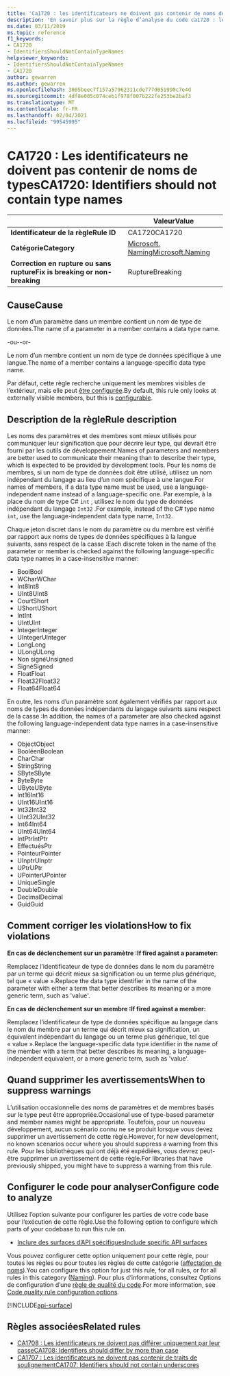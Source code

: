 ```yaml
---
title: 'Ca1720 : les identificateurs ne doivent pas contenir de noms de types (analyse du code)'
description: 'En savoir plus sur la règle d’analyse du code ca1720 : les identificateurs ne doivent pas contenir de noms de types'
ms.date: 03/11/2019
ms.topic: reference
f1_keywords:
- CA1720
- IdentifiersShouldNotContainTypeNames
helpviewer_keywords:
- IdentifiersShouldNotContainTypeNames
- CA1720
author: gewarren
ms.author: gewarren
ms.openlocfilehash: 3005beec7f157a57962311cde777d051990c7e4d
ms.sourcegitcommit: 4df8e005c074ceb1f978f007b222fe253be2baf3
ms.translationtype: MT
ms.contentlocale: fr-FR
ms.lasthandoff: 02/04/2021
ms.locfileid: "99545995"
---
```

# <a name="ca1720-identifiers-should-not-contain-type-names"></a><span data-ttu-id="53a4d-103">CA1720 : Les identificateurs ne doivent pas contenir de noms de types</span><span class="sxs-lookup"><span data-stu-id="53a4d-103">CA1720: Identifiers should not contain type names</span></span>

| | <span data-ttu-id="53a4d-104">Valeur</span><span class="sxs-lookup"><span data-stu-id="53a4d-104">Value</span></span> |
|-|-|
| <span data-ttu-id="53a4d-105">**Identificateur de la règle**</span><span class="sxs-lookup"><span data-stu-id="53a4d-105">**Rule ID**</span></span> |<span data-ttu-id="53a4d-106">CA1720</span><span class="sxs-lookup"><span data-stu-id="53a4d-106">CA1720</span></span>|
| <span data-ttu-id="53a4d-107">**Catégorie**</span><span class="sxs-lookup"><span data-stu-id="53a4d-107">**Category**</span></span> |[<span data-ttu-id="53a4d-108">Microsoft. Naming</span><span class="sxs-lookup"><span data-stu-id="53a4d-108">Microsoft.Naming</span></span>](naming-warnings.md)|
| <span data-ttu-id="53a4d-109">**Correction en rupture ou sans rupture**</span><span class="sxs-lookup"><span data-stu-id="53a4d-109">**Fix is breaking or non-breaking**</span></span> |<span data-ttu-id="53a4d-110">Rupture</span><span class="sxs-lookup"><span data-stu-id="53a4d-110">Breaking</span></span>|

## <a name="cause"></a><span data-ttu-id="53a4d-111">Cause</span><span class="sxs-lookup"><span data-stu-id="53a4d-111">Cause</span></span>

<span data-ttu-id="53a4d-112">Le nom d’un paramètre dans un membre contient un nom de type de données.</span><span class="sxs-lookup"><span data-stu-id="53a4d-112">The name of a parameter in a member contains a data type name.</span></span>

<span data-ttu-id="53a4d-113">-ou-</span><span class="sxs-lookup"><span data-stu-id="53a4d-113">-or-</span></span>

<span data-ttu-id="53a4d-114">Le nom d’un membre contient un nom de type de données spécifique à une langue.</span><span class="sxs-lookup"><span data-stu-id="53a4d-114">The name of a member contains a language-specific data type name.</span></span>

<span data-ttu-id="53a4d-115">Par défaut, cette règle recherche uniquement les membres visibles de l’extérieur, mais elle peut [être configurée](#configure-code-to-analyze).</span><span class="sxs-lookup"><span data-stu-id="53a4d-115">By default, this rule only looks at externally visible members, but this is [configurable](#configure-code-to-analyze).</span></span>

## <a name="rule-description"></a><span data-ttu-id="53a4d-116">Description de la règle</span><span class="sxs-lookup"><span data-stu-id="53a4d-116">Rule description</span></span>

<span data-ttu-id="53a4d-117">Les noms des paramètres et des membres sont mieux utilisés pour communiquer leur signification que pour décrire leur type, qui devrait être fourni par les outils de développement.</span><span class="sxs-lookup"><span data-stu-id="53a4d-117">Names of parameters and members are better used to communicate their meaning than to describe their type, which is expected to be provided by development tools.</span></span> <span data-ttu-id="53a4d-118">Pour les noms de membres, si un nom de type de données doit être utilisé, utilisez un nom indépendant du langage au lieu d’un nom spécifique à une langue.</span><span class="sxs-lookup"><span data-stu-id="53a4d-118">For names of members, if a data type name must be used, use a language-independent name instead of a language-specific one.</span></span> <span data-ttu-id="53a4d-119">Par exemple, à la place du nom de type C# `int` , utilisez le nom du type de données indépendant du langage `Int32` .</span><span class="sxs-lookup"><span data-stu-id="53a4d-119">For example, instead of the C# type name `int`, use the language-independent data type name, `Int32`.</span></span>

<span data-ttu-id="53a4d-120">Chaque jeton discret dans le nom du paramètre ou du membre est vérifié par rapport aux noms de types de données spécifiques à la langue suivants, sans respect de la casse :</span><span class="sxs-lookup"><span data-stu-id="53a4d-120">Each discrete token in the name of the parameter or member is checked against the following language-specific data type names in a case-insensitive manner:</span></span>

- <span data-ttu-id="53a4d-121">Bool</span><span class="sxs-lookup"><span data-stu-id="53a4d-121">Bool</span></span>
- <span data-ttu-id="53a4d-122">WChar</span><span class="sxs-lookup"><span data-stu-id="53a4d-122">WChar</span></span>
- <span data-ttu-id="53a4d-123">Int8</span><span class="sxs-lookup"><span data-stu-id="53a4d-123">Int8</span></span>
- <span data-ttu-id="53a4d-124">UInt8</span><span class="sxs-lookup"><span data-stu-id="53a4d-124">UInt8</span></span>
- <span data-ttu-id="53a4d-125">Court</span><span class="sxs-lookup"><span data-stu-id="53a4d-125">Short</span></span>
- <span data-ttu-id="53a4d-126">UShort</span><span class="sxs-lookup"><span data-stu-id="53a4d-126">UShort</span></span>
- <span data-ttu-id="53a4d-127">Int</span><span class="sxs-lookup"><span data-stu-id="53a4d-127">Int</span></span>
- <span data-ttu-id="53a4d-128">UInt</span><span class="sxs-lookup"><span data-stu-id="53a4d-128">UInt</span></span>
- <span data-ttu-id="53a4d-129">Integer</span><span class="sxs-lookup"><span data-stu-id="53a4d-129">Integer</span></span>
- <span data-ttu-id="53a4d-130">UInteger</span><span class="sxs-lookup"><span data-stu-id="53a4d-130">UInteger</span></span>
- <span data-ttu-id="53a4d-131">Long</span><span class="sxs-lookup"><span data-stu-id="53a4d-131">Long</span></span>
- <span data-ttu-id="53a4d-132">ULong</span><span class="sxs-lookup"><span data-stu-id="53a4d-132">ULong</span></span>
- <span data-ttu-id="53a4d-133">Non signé</span><span class="sxs-lookup"><span data-stu-id="53a4d-133">Unsigned</span></span>
- <span data-ttu-id="53a4d-134">Signé</span><span class="sxs-lookup"><span data-stu-id="53a4d-134">Signed</span></span>
- <span data-ttu-id="53a4d-135">Float</span><span class="sxs-lookup"><span data-stu-id="53a4d-135">Float</span></span>
- <span data-ttu-id="53a4d-136">Float32</span><span class="sxs-lookup"><span data-stu-id="53a4d-136">Float32</span></span>
- <span data-ttu-id="53a4d-137">Float64</span><span class="sxs-lookup"><span data-stu-id="53a4d-137">Float64</span></span>

<span data-ttu-id="53a4d-138">En outre, les noms d’un paramètre sont également vérifiés par rapport aux noms de types de données indépendants du langage suivants sans respect de la casse :</span><span class="sxs-lookup"><span data-stu-id="53a4d-138">In addition, the names of a parameter are also checked against the following language-independent data type names in a case-insensitive manner:</span></span>

- <span data-ttu-id="53a4d-139">Object</span><span class="sxs-lookup"><span data-stu-id="53a4d-139">Object</span></span>
- <span data-ttu-id="53a4d-140">Booléen</span><span class="sxs-lookup"><span data-stu-id="53a4d-140">Boolean</span></span>
- <span data-ttu-id="53a4d-141">Char</span><span class="sxs-lookup"><span data-stu-id="53a4d-141">Char</span></span>
- <span data-ttu-id="53a4d-142">String</span><span class="sxs-lookup"><span data-stu-id="53a4d-142">String</span></span>
- <span data-ttu-id="53a4d-143">SByte</span><span class="sxs-lookup"><span data-stu-id="53a4d-143">SByte</span></span>
- <span data-ttu-id="53a4d-144">Byte</span><span class="sxs-lookup"><span data-stu-id="53a4d-144">Byte</span></span>
- <span data-ttu-id="53a4d-145">UByte</span><span class="sxs-lookup"><span data-stu-id="53a4d-145">UByte</span></span>
- <span data-ttu-id="53a4d-146">Int16</span><span class="sxs-lookup"><span data-stu-id="53a4d-146">Int16</span></span>
- <span data-ttu-id="53a4d-147">UInt16</span><span class="sxs-lookup"><span data-stu-id="53a4d-147">UInt16</span></span>
- <span data-ttu-id="53a4d-148">Int32</span><span class="sxs-lookup"><span data-stu-id="53a4d-148">Int32</span></span>
- <span data-ttu-id="53a4d-149">UInt32</span><span class="sxs-lookup"><span data-stu-id="53a4d-149">UInt32</span></span>
- <span data-ttu-id="53a4d-150">Int64</span><span class="sxs-lookup"><span data-stu-id="53a4d-150">Int64</span></span>
- <span data-ttu-id="53a4d-151">UInt64</span><span class="sxs-lookup"><span data-stu-id="53a4d-151">UInt64</span></span>
- <span data-ttu-id="53a4d-152">IntPtr</span><span class="sxs-lookup"><span data-stu-id="53a4d-152">IntPtr</span></span>
- <span data-ttu-id="53a4d-153">Effectués</span><span class="sxs-lookup"><span data-stu-id="53a4d-153">Ptr</span></span>
- <span data-ttu-id="53a4d-154">Pointeur</span><span class="sxs-lookup"><span data-stu-id="53a4d-154">Pointer</span></span>
- <span data-ttu-id="53a4d-155">UInptr</span><span class="sxs-lookup"><span data-stu-id="53a4d-155">UInptr</span></span>
- <span data-ttu-id="53a4d-156">UPtr</span><span class="sxs-lookup"><span data-stu-id="53a4d-156">UPtr</span></span>
- <span data-ttu-id="53a4d-157">UPointer</span><span class="sxs-lookup"><span data-stu-id="53a4d-157">UPointer</span></span>
- <span data-ttu-id="53a4d-158">Unique</span><span class="sxs-lookup"><span data-stu-id="53a4d-158">Single</span></span>
- <span data-ttu-id="53a4d-159">Double</span><span class="sxs-lookup"><span data-stu-id="53a4d-159">Double</span></span>
- <span data-ttu-id="53a4d-160">Decimal</span><span class="sxs-lookup"><span data-stu-id="53a4d-160">Decimal</span></span>
- <span data-ttu-id="53a4d-161">Guid</span><span class="sxs-lookup"><span data-stu-id="53a4d-161">Guid</span></span>

## <a name="how-to-fix-violations"></a><span data-ttu-id="53a4d-162">Comment corriger les violations</span><span class="sxs-lookup"><span data-stu-id="53a4d-162">How to fix violations</span></span>

<span data-ttu-id="53a4d-163">**En cas de déclenchement sur un paramètre :**</span><span class="sxs-lookup"><span data-stu-id="53a4d-163">**If fired against a parameter:**</span></span>

<span data-ttu-id="53a4d-164">Remplacez l’identificateur de type de données dans le nom du paramètre par un terme qui décrit mieux sa signification ou un terme plus générique, tel que « value ».</span><span class="sxs-lookup"><span data-stu-id="53a4d-164">Replace the data type identifier in the name of the parameter with either a term that better describes its meaning or a more generic term, such as 'value'.</span></span>

<span data-ttu-id="53a4d-165">**En cas de déclenchement sur un membre :**</span><span class="sxs-lookup"><span data-stu-id="53a4d-165">**If fired against a member:**</span></span>

<span data-ttu-id="53a4d-166">Remplacez l’identificateur de type de données spécifique au langage dans le nom du membre par un terme qui décrit mieux sa signification, un équivalent indépendant du langage ou un terme plus générique, tel que « value ».</span><span class="sxs-lookup"><span data-stu-id="53a4d-166">Replace the language-specific data type identifier in the name of the member with a term that better describes its meaning, a language-independent equivalent, or a more generic term, such as 'value'.</span></span>

## <a name="when-to-suppress-warnings"></a><span data-ttu-id="53a4d-167">Quand supprimer les avertissements</span><span class="sxs-lookup"><span data-stu-id="53a4d-167">When to suppress warnings</span></span>

<span data-ttu-id="53a4d-168">L’utilisation occasionnelle des noms de paramètres et de membres basés sur le type peut être appropriée.</span><span class="sxs-lookup"><span data-stu-id="53a4d-168">Occasional use of type-based parameter and member names might be appropriate.</span></span> <span data-ttu-id="53a4d-169">Toutefois, pour un nouveau développement, aucun scénario connu ne se produit lorsque vous devez supprimer un avertissement de cette règle.</span><span class="sxs-lookup"><span data-stu-id="53a4d-169">However, for new development, no known scenarios occur where you should suppress a warning from this rule.</span></span> <span data-ttu-id="53a4d-170">Pour les bibliothèques qui ont déjà été expédiées, vous devrez peut-être supprimer un avertissement de cette règle.</span><span class="sxs-lookup"><span data-stu-id="53a4d-170">For libraries that have previously shipped, you might have to suppress a warning from this rule.</span></span>

## <a name="configure-code-to-analyze"></a><span data-ttu-id="53a4d-171">Configurer le code pour analyser</span><span class="sxs-lookup"><span data-stu-id="53a4d-171">Configure code to analyze</span></span>

<span data-ttu-id="53a4d-172">Utilisez l’option suivante pour configurer les parties de votre code base pour l’exécution de cette règle.</span><span class="sxs-lookup"><span data-stu-id="53a4d-172">Use the following option to configure which parts of your codebase to run this rule on.</span></span>

- [<span data-ttu-id="53a4d-173">Inclure des surfaces d’API spécifiques</span><span class="sxs-lookup"><span data-stu-id="53a4d-173">Include specific API surfaces</span></span>](#include-specific-api-surfaces)

<span data-ttu-id="53a4d-174">Vous pouvez configurer cette option uniquement pour cette règle, pour toutes les règles ou pour toutes les règles de cette catégorie ([affectation de noms](naming-warnings.md)).</span><span class="sxs-lookup"><span data-stu-id="53a4d-174">You can configure this option for just this rule, for all rules, or for all rules in this category ([Naming](naming-warnings.md)).</span></span> <span data-ttu-id="53a4d-175">Pour plus d’informations, consultez Options de configuration d’une [règle de qualité du code](../code-quality-rule-options.md).</span><span class="sxs-lookup"><span data-stu-id="53a4d-175">For more information, see [Code quality rule configuration options](../code-quality-rule-options.md).</span></span>

[!INCLUDE[api-surface](~/includes/code-analysis/api-surface.md)]

## <a name="related-rules"></a><span data-ttu-id="53a4d-176">Règles associées</span><span class="sxs-lookup"><span data-stu-id="53a4d-176">Related rules</span></span>

- [<span data-ttu-id="53a4d-177">CA1708 : Les identificateurs ne doivent pas différer uniquement par leur casse</span><span class="sxs-lookup"><span data-stu-id="53a4d-177">CA1708: Identifiers should differ by more than case</span></span>](ca1708.md)
- [<span data-ttu-id="53a4d-178">CA1707 : Les identificateurs ne doivent pas contenir de traits de soulignement</span><span class="sxs-lookup"><span data-stu-id="53a4d-178">CA1707: Identifiers should not contain underscores</span></span>](ca1707.md)
